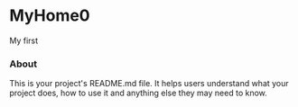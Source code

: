 MyHome0
=======

My first

### About

This is your project's README.md file. It helps users understand what your
project does, how to use it and anything else they may need to know.